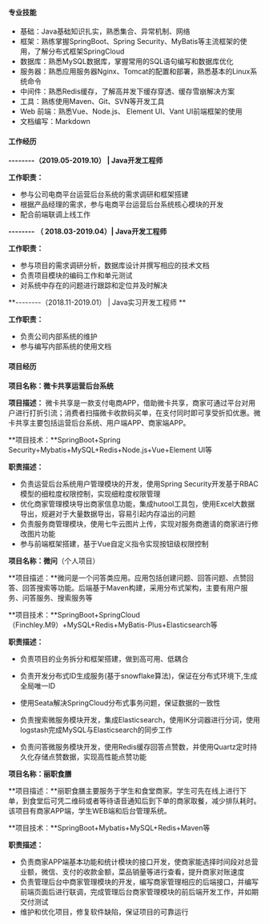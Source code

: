 #### 专业技能

* 基础：Java基础知识扎实，熟悉集合、异常机制、网络
* 框架：熟练掌握SpringBoot、Spring Security、MyBatis等主流框架的使用，了解分布式框架SpringCloud
* 数据库：熟悉MySQL数据库，掌握常用的SQL语句编写和数据库优化
* 服务器：熟悉应用服务器Nginx、Tomcat的配置和部署，熟悉基本的Linux系统命令
* 中间件：熟悉Redis缓存，了解高并发下缓存穿透、缓存雪崩解决方案
* 工具：熟练使用Maven、Git、SVN等开发工具
* Web 前端：熟悉Vue、Node.js、 Element UI、Vant UI前端框架的使用
* 文档编写：Markdown

#### 工作经历

**--------（2019.05-2019.10） | Java开发工程师**

**工作职责：**

* 参与公司电商平台运营后台系统的需求调研和框架搭建
* 根据产品经理的需求，参与电商平台运营后台系统核心模块的开发
* 配合前端联调上线工作

**-------- （ 2018.03-2019.04）| Java开发工程师**

**工作职责：**

* 参与项目的需求调研分析，数据库设计并撰写相应的技术文档
* 负责项目模块的编码工作和单元测试
* 对系统中存在的问题进行跟踪和定位并及时解决

**--------（2018.11-2019.01） | Java实习开发工程师 **

**工作职责：**

* 负责公司内部系统的维护
* 参与编写内部系统的使用文档

#### 项目经历

**项目名称：微卡共享运营后台系统**

**项目描述：** 微卡共享是一款支付电商APP，借助微卡共享，商家可通过平台对用户进行打折引流；消费者扫描微卡收款码买单，在支付同时即可享受折扣优惠。微卡共享主要包括运营后台系统、用户端APP、商家端APP。

**项目技术：**SpringBoot+Spring Security+Mybatis+MySQL+Redis+Node.js+Vue+Element UI等

**职责描述：**

* 负责运营后台系统用户管理模块的开发，使用Spring Security开发基于RBAC模型的细粒度权限控制，实现细粒度权限管理
* 优化商家管理模块导出商家信息功能，集成hutool工具包，使用Excel大数据导出，规避对于大量数据导出，容易引起内存溢出的问题
* 负责服务商管理模块，使用七牛云图片上传，实现对服务商邀请的商家进行修改图片功能
* 参与前端框架搭建，基于Vue自定义指令实现按钮级权限控制

**项目名称：微问**（个人项目）

**项目描述：**微问是一个问答类应用。应用包括创建问题、回答问题、点赞回答、回答搜索等功能。后端基于Maven构建，采用分布式架构，主要有用户服务、问答服务、搜索服务等

**项目技术：**SpringBoot+SpringCloud（Finchley.M9）+MySQL+Redis+MyBatis-Plus+Elasticsearch等

**职责描述：**

* 负责项目的业务拆分和框架搭建，做到高可用、低耦合

* 负责开发分布式ID生成服务(基于snowflake算法)，保证在分布式环境下,生成全局唯一ID

* 使用Seata解决SpringCloud分布式事务问题，保证数据的一致性

* 负责搜索微服务模块开发，集成Elasticsearch，使用IK分词器进行分词，使用logstash完成MySQL与Elasticsearch的同步工作

* 负责问答微服务模块开发，使用Redis缓存回答点赞数，并使用Quartz定时持久化存储点赞数据，实现高性能点赞功能

**项目名称：丽职食膳**

**项目描述：**丽职食膳主要服务于学生和食堂商家。学生可先在线上进行下单，到食堂后可凭二维码或者等待语音通知后到下单的商家取餐，减少排队耗时。该项目有商家APP端，学生WEB端和后台管理系统。

**项目技术：**SpringBoot+Mybatis+MySQL+Redis+Maven等

**职责描述：**

* 负责商家APP端基本功能和统计模块的接口开发，使商家能选择时间段对总营业额，微信、支付的收款金额，菜品销量等进行查看，提升商家对账速度
* 负责管理后台中商家管理模块的开发，编写商家管理相应的后端接口，并编写前端页面后进行联调，完成管理后台商家管理模块的前后端开发工作，并如期交付测试
* 维护和优化项目，修复软件缺陷，保证项目的可靠运行
